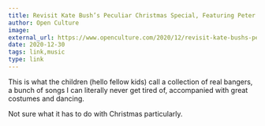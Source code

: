 ```yaml
---
title: Revisit Kate Bush’s Peculiar Christmas Special, Featuring Peter Gabriel (1979)
author: Open Culture
image:
external_url: https://www.openculture.com/2020/12/revisit-kate-bushs-peculiar-christmas-special-featuring-peter-gabriel-1979.html
date: 2020-12-30
tags: link,music
type: link
---
```


This is what the children (hello fellow kids) call a collection of real bangers, a bunch of songs I can literally never get tired of, accompanied with great costumes and dancing.

Not sure what it has to do with Christmas particularly.
